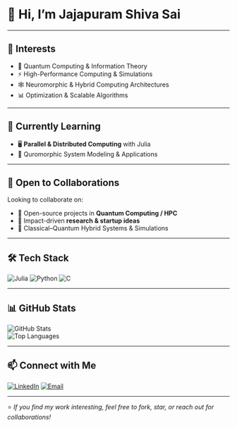 # 👋 Hi, I’m **Jajapuram Shiva Sai**  

---

## 👀 **Interests**
- 🧠 Quantum Computing & Information Theory  
- ⚡ High-Performance Computing & Simulations  
- 🕸 Neuromorphic & Hybrid Computing Architectures  
- 📊 Optimization & Scalable Algorithms  

---

## 🌱 **Currently Learning**
- 🖥 **Parallel & Distributed Computing** with Julia  
- 🔬 Quromorphic System Modeling & Applications  

---

## 🤝 **Open to Collaborations**
Looking to collaborate on:  
- 🌌 Open-source projects in **Quantum Computing / HPC**  
- 🚀 Impact-driven **research & startup ideas**  
- 🔗 Classical–Quantum Hybrid Systems & Simulations  

---

## 🛠 **Tech Stack**
![Julia](https://img.shields.io/badge/Julia-9558B2?style=for-the-badge&logo=julia&logoColor=white)
![Python](https://img.shields.io/badge/Python-3776AB?style=for-the-badge&logo=python&logoColor=white)
![C](https://img.shields.io/badge/C-00599C?style=for-the-badge&logo=c&logoColor=white)

---

## 📊 **GitHub Stats**
![GitHub Stats](https://github-readme-stats.vercel.app/api?username=jajapuramshivasai&show_icons=true&theme=tokyonight)  
![Top Languages](https://github-readme-stats.vercel.app/api/top-langs/?username=jajapuramshivasai&layout=compact&theme=tokyonight)

---

## 📫 **Connect with Me**
[![LinkedIn](https://img.shields.io/badge/LinkedIn-0077B5?style=for-the-badge&logo=linkedin&logoColor=white)](https://www.linkedin.com/in/jajapuram-shiva-sai/)
[![Email](https://img.shields.io/badge/Email-D14836?style=for-the-badge&logo=gmail&logoColor=white)](mailto:jajapuramshivasai@gmail.com)

---

⭐ *If you find my work interesting, feel free to fork, star, or reach out for collaborations!*
